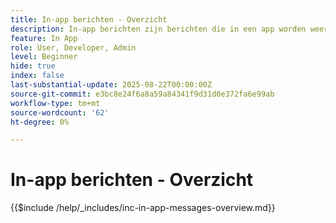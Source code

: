 ```yaml
---
title: In-app berichten - Overzicht
description: In-app berichten zijn berichten die in een app worden weergegeven terwijl de gebruiker deze actief gebruikt. Het zijn overlayberichten die boven op uw app staan. Ze verschijnen niet op het vergrendelingsscherm of buiten de app. Ze verschijnen in plaats daarvan als banners, pop-ups of kleine kaarten terwijl de gebruiker de app onderzoekt.
feature: In App
role: User, Developer, Admin
level: Beginner
hide: true
index: false
last-substantial-update: 2025-08-22T00:00:00Z
source-git-commit: e3bc8e24f6a8a59a84341f9d31d0e372fa6e99ab
workflow-type: tm+mt
source-wordcount: '62'
ht-degree: 0%

---
```



# In-app berichten - Overzicht

{{$include /help/_includes/inc-in-app-messages-overview.md}}
